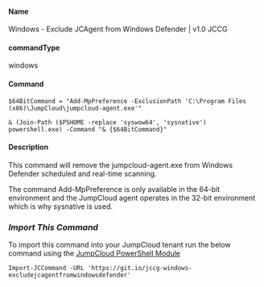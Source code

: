 #### Name

Windows - Exclude JCAgent from Windows Defender | v1.0 JCCG

#### commandType

windows

#### Command

```
$64BitCommand = "Add-MpPreference -ExclusionPath 'C:\Program Files (x86)\JumpCloud\jumpcloud-agent.exe'"

& (Join-Path ($PSHOME -replace 'syswow64', 'sysnative') powershell.exe) -Command "& {$64BitCommand}"
```

#### Description

This command will remove the jumpcloud-agent.exe from Windows Defender scheduled and real-time scanning.

The command Add-MpPreference is only available in the 64-bit environment and the JumpCloud agent operates in the 32-bit environment which is why sysnative is used.

### *Import This Command*

To import this command into your JumpCloud tenant run the below command using the [JumpCloud PowerShell Module](https://github.com/TheJumpCloud/support/wiki/Installing-the-JumpCloud-PowerShell-Module)

```
Import-JCCommand -URL 'https://git.io/jccg-windows-excludejcagentfromwindowsdefender'
```
